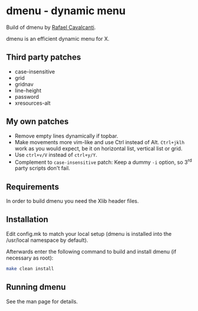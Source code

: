 # dmenu - dynamic menu

Build of dmenu by [Rafael Cavalcanti](https://rafaelc.org/dev).

dmenu is an efficient dynamic menu for X.

## Third party patches

- case-insensitive
- grid
- gridnav
- line-height
- password
- xresources-alt

## My own patches

- Remove empty lines dynamically if topbar.
- Make movements more vim-like and use Ctrl instead of Alt.
  `Ctrl+jklh` work as you would expect, be it on horizontal list, vertical list or grid.
- Use `ctrl+v/V` instead of `ctrl+y/Y`.
- Complement to `case-insensitive` patch: Keep a dummy `-i` option, so 3<sup>rd</sup> party scripts don't fail.

## Requirements

In order to build dmenu you need the Xlib header files.

## Installation

Edit config.mk to match your local setup (dmenu is installed into the /usr/local namespace by default).

Afterwards enter the following command to build and install dmenu (if necessary as root):

```sh
make clean install
```

## Running dmenu

See the man page for details.
